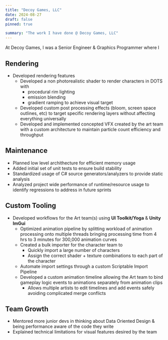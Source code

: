 ```yaml
---
title: "Decoy Games, LLC"
date: 2024-08-27
draft: false
pinned: true

summary: "The work I have done @ Decoy Games, LLC"
---
```


At Decoy Games, I was a Senior Engineer & Graphics Programmer where I

## Rendering
* Developed rendering features
    * Developed a non photorealistic shader to render characters in DOTS with 
        * procedural rim lighting
        * emission blending
        * gradient ramping to achieve visual target
    * Developed custom post processing effects (bloom, screen space outlines, etc) to target specific rendering layers without affecting everything universally
    * Developed and implemented concepted VFX created by the art team with a custom architecture to maintain particle count efficiency and throughput

## Maintenance
* Planned low level archithecture for efficient memory usage 
* Added initial set of unit tests to ensure build stability
* Standardized usage of C# source generators/analyzers to provide static analysis
* Analyzed project wide performance of runtime/resource usage to identify regressions to address in future sprints

## Custom Tooling
* Developed workflows for the Art team(s) using **UI Toolkit/Yoga** & **Unity ImGui**
    * Optimized animation pipeline by splitting workload of animation processing onto multiple threads bringing processing time from 4 hrs to 3 minutes for 300,000 animation curves
    * Created a bulk importer for the character team to
        * Quickly import a large number of characters
        * Assign the correct shader + texture combinations to each part of the character
    * Automate import settings through a custom Scriptable Import Pipeline
    * Developed a custom animation timeline allowing the Art team to bind gameplay logic events to animations separately from animation clips
        * Allows multiple artists to edit timelines and add events safely avoiding complicated merge conflicts

## Team Growth
* Mentored more junior devs in thinking about Data Oriented Design & being performance aware of the code they write
* Explained technical limitations for visual features desired by the team

